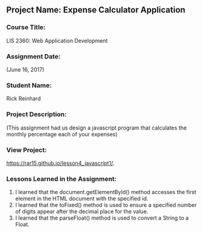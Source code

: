 ## Project Name:  Expense Calculator Application

### Course Title:
LIS 2360:  Web Application Development

### Assignment Date:  
(June 16, 2017)

### Student Name:  
Rick Reinhard

### Project Description:
(This assignment had us design a javascript program that calculates the monthly percentage each of your expenses)

### View Project:
https://rar15.github.io/lesson4_javascript1/.

### Lessons Learned in the Assignment:
1. I learned that the document.getElementById() method accesses the first element in the HTML document with the specified id.  
2. I learned that the toFixed() method is used to ensure a specified number of digits appear after the decimal place for the value.
3. I learned that the parseFloat() method is used to convert a String to a Float.

